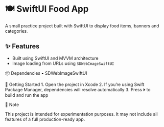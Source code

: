 # 🍽️ SwiftUI Food App

A small practice project built with SwiftUI to display food items, banners and categories.

## ✨ Features

- Built using SwiftUI and MVVM architecture
- Image loading from URLs using `SDWebImageSwiftUI`



📦 Dependencies
	•	SDWebImageSwiftUI



 🚀 Getting Started
	1.	Open the project in Xcode
	2.	If you’re using Swift Package Manager, dependencies will resolve automatically
	3.	Press ⏵️ to build and run the app


 📌 Note

This project is intended for experimentation purposes. It may not include all features of a full production-ready app.
